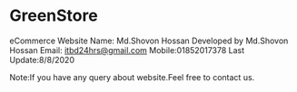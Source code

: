 # GreenStore

eCommerce Website
Name: Md.Shovon Hossan
Developed by Md.Shovon Hossan
Email: itbd24hrs@gmail.com
Mobile:01852017378
Last Update:8/8/2020

Note:If you have any query about website.Feel free to contact us.